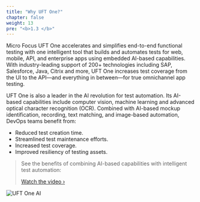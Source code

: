 ```yaml
---
title: "Why UFT One?"
chapter: false
weight: 13
pre: "<b>1.3 </b>"
---
```


Micro Focus UFT One accelerates and simplifies end-to-end functional testing with one intelligent tool that builds and automates tests for web, mobile, API, and enterprise apps using embedded AI-based capabilities. With industry-leading support of 200+ technologies including SAP, Salesforce, Java, Citrix and more, UFT One increases test coverage from the UI to the API—and everything in between—for true omnichannel app testing.

UFT One is also a leader in the AI revolution for test automation. Its AI-based capabilities include computer vision, machine learning and advanced optical character recognition (OCR). Combined with AI-based mockup identification, recording, text matching, and image-based automation, DevOps teams benefit from:

- Reduced test creation time.
- Streamlined test maintenance efforts.
- Increased test coverage.
- Improved resiliency of testing assets.

> See the benefits of combining AI-based capabilities with intelligent test automation:
>
> [Watch the video ›](https://players.brightcove.net/5456344257001/HkaDA1joZ_default/index.html?videoId=6198914670001&utm_campaign=00175416)

![UFT One AI](/images/10_introduction/uft-one-ai.jpg)